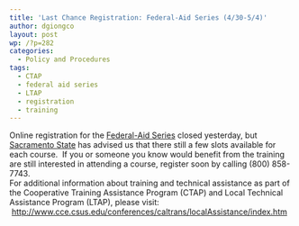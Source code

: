 ```yaml
---
title: 'Last Chance Registration: Federal-Aid Series (4/30-5/4)'
author: dgiongco
layout: post
wp: /?p=282
categories:
  - Policy and Procedures
tags:
  - CTAP
  - federal aid series
  - LTAP
  - registration
  - training
---
```

Online registration for the [Federal-Aid Series][1] closed yesterday, but [Sacramento State][2] has advised us that there still a few slots available for each course.  If you or someone you know would benefit from the training are still interested in attending a course, register soon by calling (800) 858-7743.  
For additional information about training and technical assistance as part of the Cooperative Training Assistance Program (CTAP) and Local Technical Assistance Program (LTAP), please visit:  <http://www.cce.csus.edu/conferences/caltrans/localAssistance/index.htm>

 [1]: /blog/2012/04/06/federal-aid-series-registration-now-open "Federal Aid Series Registration Now&nbsp;Open!"
 [2]: http://www.cce.csus.edu/conferences/caltrans/localAssistance/index.htm